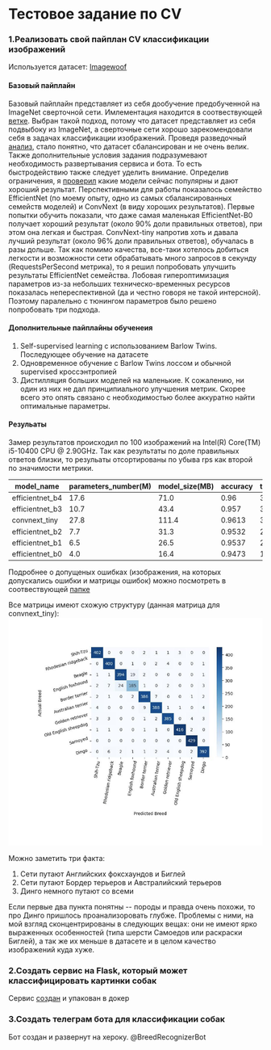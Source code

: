 # Тестовое задание по CV

### 1.Реализовать свой пайплан CV классификации изображений
Используется датасет: [Imagewoof](https://github.com/fastai/imagenette)

#### Базовый пайплайн

Базовый пайплайн представляет из себя дообучение предобученной на ImageNet сверточной сети. Имлементация находится в соотвествующей [ветке](https://github.com/Stasiche/SberCVDS/tree/training).
Выбран такой подход, потому что датасет представляет из себя подвыбоку из ImageNet, а сверточные сети хорошо зарекомендовали себя в задачах классификации изображений. 
Проведя разведочный [анализ](https://github.com/Stasiche/SberCVDS/blob/master/EDA.ipynb), стало понятно, что датасет сбалансирован и не очень велик. Также дополнительные условия задания подразумевают необходимость развертывания сервиса и бота. То есть быстродействию также следует уделить внимание.
Определив ограничения, я [проверил](https://pytorch.org/vision/stable/models.html) какие модели сейчас популярны и дают хороший результат. Перспективными для работы показалось семейство EfficientNet (по моему опыту, одно из самых сбалансированных семейств моделей) и СonvNext (в виду хороших результатов).
Первые попытки обучить показали, что даже самая маленькая EfficientNet-B0 получает хороший результат (около 90% доли правильных ответов), при этом она легкая и быстрая.
СonvNext-tiny напротив хоть и давала лучший результат (около 96% доли правильных ответов), обучалась в разы дольше.
Так как помимо качества, все-таки хотелось добиться легкости и возможности сети обрабатывать много запросов в секунду (RequestsPerSecond метрика), то я решил попробовать улучшить результаты EfficientNet семейства.
Лобовая гипероптимизация параметров из-за небольших техническо-временных ресурсов показалась непереспективной (да и честно говоря не такой интерсной). 
Поэтому паралельно с тюнингом параметров было решено попробовать три подхода.
#### Дополнительные пайплайны обученеия

1) Self-supervised learning с использованием Barlow Twins. Последующее обучение на датасете
2) Одновременное обучение с Barlow Twins лоссом и обычной supervised кроссэнтропией
3) Дистилляция больших моделей на маленькие.
К сожалению, ни один из них не дал принципиального улучшения метрик. Скорее всего это опять связано с необходимостью более аккуратно найти оптимальные параметры.

#### Резульаты
Замер результатов происходил по 100 изображений на Intel(R) Core(TM) i5-10400 CPU @ 2.90GHz.
Так как результаты по доле правильных ответов близки, то резульаты отсортированы по убыва rps как второй по значимости метрики.

|model_name|parameters_number(M)         |model_size(MB)|accuracy                                     |time(s)|rps  |
|----------|-----------------------------|--------------|---------------------------------------------|-------|-----|
|efficientnet_b4|17.6                         |71.0          |0.96                                         |399.0  |0.1  |
|efficientnet_b3|10.7                         |43.4          |0.957                                        |303.0  |0.132|
|convnext_tiny|27.8                         |111.4         |0.9613                                       |300.0  |0.133|
|efficientnet_b2|7.7                          |31.3          |0.9532                                       |221.0  |0.181|
|efficientnet_b1|6.5                          |26.5          |0.9537                                       |220.0  |0.182|
|efficientnet_b0|4.0                          |16.4          |0.9473                                       |161.0  |0.249|

Подробнее о допущеных ошибках (изображения, на которых допускались ошибки и матрицы ошибок) можно посмотреть в соотвествующей  [папке](https://github.com/Stasiche/SberCVDS/tree/training_analyse/errors)

Все матрицы имеют схожую структуру (данная матрица для convnext_tiny):
![img.png](img.png)

Можно заметить три факта:
1) Сети путают Английских фоксхаундов и Биглей 
2) Сети путают Бордер терьеров и Австралийский терьеров
3) Динго немного путают со всеми

Если первые два пункта понятны -- породы и правда очень похожи, то про Динго пришлось проанализоровать глубже. Проблемы с ними, на мой взгляд сконцентрированы в следующих вещах: они не имеют ярко выраженных особенностей (типа шерсти Самоедов или раскраски Биглей), а так же их меньше в датасете и в целом качество изображений куда хуже.

### 2.Создать сервис на Flask, который может классифицировать картинки собак
Сервис [создан](https://github.com/Stasiche/SberCVDS/tree/flask_application) и упакован в докер

### 3.Создать телеграм бота для классификации собак
Бот создан и развернут на хероку. @BreedRecognizerBot
